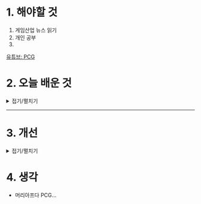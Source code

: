 
# 1. 해야할 것

1. 게임산업 뉴스 읽기 
2. 개인 공부  
3. 

[유튜브: PCG](https://www.youtube.com/watch?v=4IuGb5iS6xU&list=PLBM-3WW_UmsZyZugcAATwwvaUVBdOr_ii)

# 2. 오늘 배운 것

<details>
<summary>접기/펼치기</summary>

## PCG
![image](https://github.com/user-attachments/assets/1dc546b4-be86-4bdb-b80e-2b433c6c5c2a)




</details>

****


# 3. 개선


<details>
<summary>접기/펼치기</summary>


</details>



# 4. 생각
- 머리아프다 PCG...

